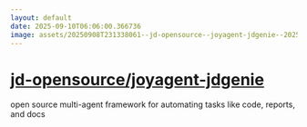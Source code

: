 ```yaml
---
layout: default
date: 2025-09-10T06:06:00.366736
image: assets/20250908T231338061--jd-opensource--joyagent-jdgenie--20250908T232115833--cropped.png
---
```


# [jd-opensource/joyagent-jdgenie](https://github.com/jd-opensource/joyagent-jdgenie)

open source multi-agent framework for automating tasks like code, reports, and docs
